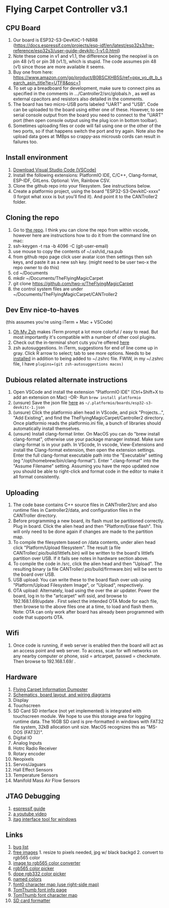 # Flying Carpet Controller v3.1

## CPU Board

1. Our board is ESP32-S3-DevKitC-1-N8R8 (<https://docs.espressif.com/projects/esp-idf/en/latest/esp32s3/hw-reference/esp32s3/user-guide-devkitc-1-v1.0.html>)
1. Note these come in v1 and v1.1, the difference being the neopixel is on pin 48 (v1) or pin 38 (v1.1), which is stupid. The code assumes pin 48 (v1) since those are more available it seems.
1. Buy one from here: <https://www.amazon.com/gp/product/B0BSCXHB5S/ref=ppx_yo_dt_b_search_asin_title?ie=UTF8&psc=1>
1. To set up a breadboard for development, make sure to connect pins as specified in the comments in .../Cantroller2/src/globals.h , as well as external cpacitors and resistors also detailed in the comments.
1. The board has two micro-USB ports labeled "UART" and "USB". Code can be uploaded to the board using either one of these. However, to see serial console output from the board you need to connect to the "UART" port (then open console output using the plug icon in bottom toolbar).
1. Sometimes uploading files or code will fail using one or the other of the two ports, so if that happens switch the port and try again.  Note also the upload data goes at 1MBps so crappy-ass microusb cords can result in failures too.

## Install environment

1. [Download Visual Studio Code (VSCode)](<https://code.visualstudio.com/>)
1. Install the following extensions: PlatformIO IDE, C/C++, Clang-format, ESP-IDF, GitLens. Optional: Vim, Rainbow CSV.
1. Clone the github repo into your filesystem. See instructions below.
1. Create a platformio project, using the board "ESP32-S3-DevkitC-xxxx" (I forgot what xxxx is but you'll find it). And point it to the CANTroller2 folder.

## Cloning the repo

1. Go to [the repo](<https://github.com/two-x/TheFlyingMagicCarpet>). I think you can clone the repo from within vscode, however here are instructions how to do it from the command line on mac:
1. ssh-keygen -t rsa -b 4096 -C (git-user-email)
1. use mouse to copy the contents of ~/.ssh/id_rsa.pub
1. from github repo page click user avatar icon then settings then ssh keys, and paste it as a new ssh key. (might need to be user two-x the repo owner to do this)
1. cd ~/Documents
1. mkdir ~/Documents/TheFlyingMagicCarpet
1. git clone https://github.com/two-x/TheFlyingMagicCarpet
1. the control system files are under ~/Documents/TheFlyingMagicCarpet/CANTroller2

## Dev Env nice-to-haves

(this assumes you're using iTerm + Mac + VSCode)

1. [Oh My Zsh](<https://ohmyz.sh/#install>) makes iTerm prompt a lot more colorful / easy to read.  But most importantly it's compatible with a number of other cool plugins.
1. Check out the in-terminal short cuts you're offered [here](<https://github.com/ohmyzsh/ohmyzsh/tree/master/plugins/macos#commands>)
1. zsh autosuggestions.  In iTerm, suggestions for end of line come up in gray.  Click R arrow to select; tab to see more options.  Needs to be [installed](<https://github.com/zsh-users/zsh-autosuggestions>) in addition to being added to ~/.zshrc file. FWIW, in my ~/.zshrc file, I have `plugins=(git zsh-autosuggestions macos)`

## Dubious related alternate instructions

1. Open VSCode and install the extension "PlatformIO IDE" (Ctrl+Shift+X to add an extension on Mac) -OR- Run `brew install platformio`
1. (unsure) Save the json file [here](<https://github.com/platformio/platform-espressif32/blob/master/boards/esp32-s3-devkitc-1.json>) as `~/.platformio/boards/esp32-s3-devkitc-1.json`
1. (unsure) Click the platformio alien head in VScode, and pick "Projects...", "Add Existing", and find the TheFlyingMagicCarpet/Cantroller2 directory. Once platformio reads the platformio.ini file, a bunch of libraries should automatically install themselves.
1. (unsure) Install clang-format linter. On MacOS you can do "brew install clang-format", otherwise use your package manager instead. Make sure clang-format is in your path. In VScode, In vscode, View-Extensions and install the Clang-format extension, then open the extension settings. Enter the full clang-format executable path into the "Executable" setting (eg "/opt/homebrew/bin/clang-format"). Enter ".clang-format" into the "Assume Filename" setting. Assuming you have the repo updated now you should be able to right-click and format code in the editor to make it all format consistently.


## Uploading

1. The code base contains C++ source files in CANTroller2/src and also runtime files in Cantroller2/data, and configuration files in the CANTroller directory.
1. Before programming a new board, its flash must be partitioned correctly. Plug in board. Click the alien head and then "Platform/Erase flash". This will only need to be done again if changes are made to the partition map.
1. To compile the filesystem based on /data contents, under alien head click "Platform/Upload filesystem". The result (a file CANTroller/.pio/build/littlefs.bin) will be written to the board's littlefs partition over USB. If it fails see notes in hardware section above.
1. To compile the code in /src, click the alien head and then "Upload". The resulting binary (a file CANTroller/.pio/build/firmware.bin) will be sent to the board over USB.
1. USB upload: You can write these to the board flash over usb using "Platform/Upload Filesystem Image", or "Upload", respectively.
1. OTA upload: Alternately, load using the over the air updater. Power the board, log in to the "artcarpet" wifi ssid, and browse to 192.168.1.69/update . First select the intended OTA Mode for each file, then browse to the above files one at a time, to load and flash them.  Note: OTA can only work after board has already been programmed with code that supports OTA.

## Wifi

1. Once code is running, if web server is enabled then the board will act as an access point and web server. To access, scan for wifi networks on any nearby computer or phone, ssid = artcarpet, passwd = checkmate. Then browse to 192.168.1.69/ .

## Hardware

1. [Flying Carpet Information Dumpster](<https://docs.google.com/document/d/1VsAMAy2v4jEO3QGt3vowFyfUuK1FoZYbwQ3TZ1XJbTA/edit#heading=h.uaks6l1vfqun>)
1. [Schematics, board layout, and wiring diagrams](<https://drive.google.com/drive/u/0/folders/1AAUnWQhdA940hJz0VnBCmHV5c0VyWric>)
1. Display
1. Touchscreen
1. SD Card
SD interface (not yet implemented) is integrated with touchscreen module. We hope to use this storage area for logging runtime data.  The 16GB SD card is pre-formatted in windows with FAT32 file system, 32kB allocation unit size. MacOS recognizes this as "MS-DOS (FAT32)".
1. Digital IO
1. Analog Inputs
1. Hotrc Radio Receiver
1. Rotary encoder
1. Neopixels
1. Servos/Jaguars
1. Hall Effect Sensors
1. Temperature Sensors
1. Manifold Mass Air Flow Sensors

## JTAG Debugging

1. [espressif guide](<https://docs.espressif.com/projects/esp-idf/en/stable/esp32s3/api-guides/jtag-debugging/index.html#>)
1. [a youtube video](<https://www.youtube.com/watch?v=HGB9PI3IDL0&t=316s&ab_channel=Tech-Relief>)
1. [jtag interface tool for windows](<https://zadig.akeo.ie/>)

## Links

1. [bug list](<https://docs.google.com/spreadsheets/d/1_FchfMjr4O9Q0fOcC0f2aJvmvfMjqayLLSsnorOU5c0/edit?gid=0#gid=0>)
1. [free images](<http://iconarchive.com/>) 1. resize to pixels needed, jpg w/ black backgd  2. convert to rgb565 color
1. [image to rgb565 color converter](<https://www.youtube.com/redirect?event=video_description&redir_token=QUFFLUhqbkYtMGJvMS1VVWV0ZUpIb1Y4U2U2QzRLM3BKZ3xBQ3Jtc0tudG5MS1hVdmlLajdrNHFMWWtWUkFGTFNadUhaWkVob2ExNV8ya29kLXFmcDh1SEVINDFEeWtSX3A0SW40UlNTcy1CYVlSTTV5cXJKM25VcGxoWjdxSk9kZVFadURVWHhJcU9hMVRUWENyVGVjRkw4aw&q=http%3A%2F%2Fwww.rinkydinkelectronics.com%2Ft_imageconverter565.php&v=U4jOFLFNZBI>)
1. [rgb565 color picker](<http://www.barth-dev.de/online/rgb565>)
1. [dope rgb332 color picker](<https://roger-random.github.io/RGB332_color_wheel_three.js>)
1. [named colors](<https://wiki.tcl-lang.org/page/Colors+with+Names>)
1. [font0 character map (use right-side map)](<https://learn.adafruit.com/assets/103682>)
1. [TomThumb font info page](<https://robey.lag.net/2010/01/23/tiny-monospace-font.html>)
1. [TomThumb font character map](<https://fontstruct.com/fontstructions/show/1656341/tom-thumb>)
1. [SD card formatter](<https://www.sdcard.org/downloads/formatter/>)

